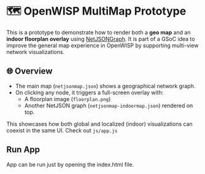# 🗺️ OpenWISP MultiMap Prototype



This is a prototype to demonstrate how to render both a **geo map** and an **indoor floorplan overlay** using [NetJSONGraph](https://github.com/openwisp/netjsongraph). It is part of a GSoC idea to improve the general map experience in OpenWISP by supporting multi-view network visualizations.

## 🌐 Overview

- The main map (`netjsonmap.json`) shows a geographical network graph.
- On clicking any node, it triggers a full-screen overlay with:
  - A floorplan image (`floorplan.png`)
  - Another NetJSON graph (`netjsonmap-indoormap.json`) rendered on top.

This showcases how both global and localized (indoor) visualizations can coexist in the same UI.
Check out `js/app.js`

## Run App

App can be run just by opening the index.html file.
